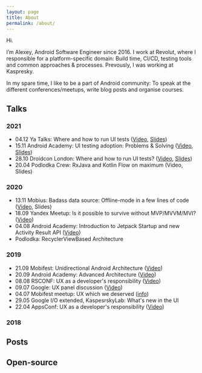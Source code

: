 ```yaml
---
layout: page
title: About
permalink: /about/
---
```


Hi.

I’m Alexey, Android Software Engineer since 2016.
I work at Revolut, where I responsible for a platform-specific domain: Build time, CI/CD, testing tools and common approaches & processes.
Prevously, I was working at Kaspresky.

In my spare time, I like to be a part of Android community: To speak at the different conferences/meetups, write blog posts and organise courses.



## Talks

### 2021

* 04.12 Ya Talks: Where and how to run UI tests ([Video](https://www.youtube.com/watch?v=0AQlKbskhkM&t=4256s), [Slides](https://speakerdeck.com/nonews/gdie-i-kak-proghoniat-ui-tiesty))
* 15.11 Android Academy: UI testing adoption: Problems & Solving ([Video](https://www.youtube.com/watch?v=6XW6T0QOPpc), [Slides](https://drive.google.com/drive/folders/1yy0moohPv2l1PE7wj5h_VodcbzURzW5h))
* 28.10 Droidcon London: Where and how to run UI tests? ([Video](https://www.droidcon.com/2021/11/16/where-and-how-to-run-ui-tests/), [Slides](https://speakerdeck.com/nonews/where-and-how-to-run-ui-tests-droidcon-london-2021))
* 20.04 Podlodka Crew: RxJava and Kotlin Flow on maximum (Video, Slides) 


### 2020
* 13.11 Mobius: Badass data source: Offline-mode in a few lines of code ([Video](https://www.youtube.com/watch?v=PGbzchLBvL4), Slides)
* 18.09 Yandex Meetup: Is it possible to survive without MVP/MVVM/MVI? ([Video](https://www.youtube.com/watch?v=YwMdge6ze0s))
* 04.08 Android Academy: Introduction to Jetpack Startup and new Activity Result API ([Video](https://www.youtube.com/watch?v=8hZLlXNZo_o))
* Podlodka: RecyclerViewBased Architecture

### 2019

* 21.09 Mobifest: Unidirectional Android Architecture ([Video](https://www.youtube.com/watch?v=IFj-ptrQ6ho&))
* 20.09 Android Academy: Advanced Architecture ([Video](https://www.youtube.com/watch?v=in0FUAbYaIU&t=1s))
* 08.08 RSCONF: UX as a developer's responsibility ([Video](https://www.youtube.com/watch?v=muqcNAVJuvc))
* 09.07 Google: UX panel discussion ([Video](https://www.youtube.com/watch?v=Xf1zLON2aKc))
* 04.07 Mobifest meetup: UX which we deserved ([info](https://team.cft.ru/events/120))
* 29.05 Google I/O extended, KaspesrskyLab: What's new in the UI
* 22.04 AppsConf: UX as a developer's responsibility ([Video](https://www.youtube.com/watch?v=odD5C4F2vas&t=1s))


### 2018

## Posts

## Open-source


